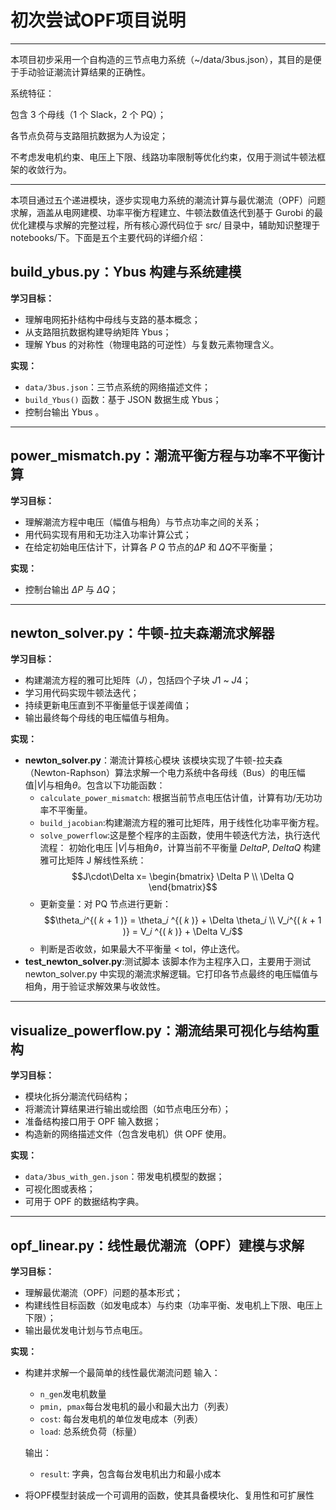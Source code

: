 # 初次尝试OPF项目说明


---

本项目初步采用一个自构造的三节点电力系统（~/data/3bus.json），其目的是便于手动验证潮流计算结果的正确性。

系统特征：

包含 3 个母线（1 个 Slack，2 个 PQ）；

各节点负荷与支路阻抗数据为人为设定；

不考虑发电机约束、电压上下限、线路功率限制等优化约束，仅用于测试牛顿法框架的收敛行为。

---
本项目通过五个递进模块，逐步实现电力系统的潮流计算与最优潮流（OPF）问题求解，涵盖从电网建模、功率平衡方程建立、牛顿法数值迭代到基于 Gurobi 的最优化建模与求解的完整过程，所有核心源代码位于 src/ 目录中，辅助知识整理于 notebooks/下。下面是五个主要代码的详细介绍：


## build_ybus.py：Ybus 构建与系统建模

**学习目标：**
- 理解电网拓扑结构中母线与支路的基本概念；
- 从支路阻抗数据构建导纳矩阵 Ybus；
- 理解 Ybus 的对称性（物理电路的可逆性）与复数元素物理含义。

**实现：**
- `data/3bus.json`：三节点系统的网络描述文件；
- `build_Ybus()` 函数：基于 JSON 数据生成 Ybus；
- 控制台输出 Ybus 。

---

## power_mismatch.py：潮流平衡方程与功率不平衡计算

**学习目标：**
- 理解潮流方程中电压（幅值与相角）与节点功率之间的关系；
- 用代码实现有用和无功注入功率计算公式；
- 在给定初始电压估计下，计算各 $P$ $Q$ 节点的$\Delta P$ 和 $\Delta Q$不平衡量；

**实现：**
- 控制台输出 $\Delta P$ 与 $\Delta Q$；


---

## newton_solver.py：牛顿-拉夫森潮流求解器

**学习目标：**
- 构建潮流方程的雅可比矩阵（$J$），包括四个子块 $J1$ ~ $J4$；
- 学习用代码实现牛顿法迭代；
- 持续更新电压直到不平衡量低于误差阈值；
- 输出最终每个母线的电压幅值与相角。

**实现：**

- **newton_solver.py**：潮流计算核心模块
该模块实现了牛顿-拉夫森（Newton-Raphson）算法求解一个电力系统中各母线（Bus）的电压幅值$|V|$与相角$\theta$。包含以下功能函数：
    - `calculate_power_mismatch`: 根据当前节点电压估计值，计算有功/无功功率不平衡量。
    - `build_jacobian`:构建潮流方程的雅可比矩阵，用于线性化功率平衡方程。
    - `solve_powerflow`:这是整个程序的主函数，使用牛顿迭代方法，执行迭代流程： 初始化电压 $|V|$与相角$\theta$，计算当前不平衡量 $Delta P$, $Delta Q$ 构建雅可比矩阵 J 解线性系统：$$J\cdot\Delta x= \begin{bmatrix} \Delta P \\ \Delta Q \end{bmatrix}$$
    - 更新变量：对 PQ 节点进行更新： $$\theta_𝑖^{( 𝑘 + 1 )} = \theta_𝑖 ^{( 𝑘 )} + \Delta \theta_𝑖 \\ V_𝑖^{( 𝑘 + 1 )} = V_𝑖 ^{( 𝑘 )} + \Delta V_𝑖$$
    - 判断是否收敛，如果最大不平衡量 < tol，停止迭代。
- **test_newton_solver.py**:测试脚本
该脚本作为主程序入口，主要用于测试 newton_solver.py 中实现的潮流求解逻辑。它打印各节点最终的电压幅值与相角，用于验证求解效果与收敛性。

---

## visualize_powerflow.py：潮流结果可视化与结构重构

**学习目标：**
- 模块化拆分潮流代码结构；
- 将潮流计算结果进行输出或绘图（如节点电压分布）；
- 准备结构接口用于 OPF 输入数据；
- 构造新的网络描述文件（包含发电机）供 OPF 使用。

**实现：**
- `data/3bus_with_gen.json`：带发电机模型的数据；
- 可视化图或表格；
- 可用于 OPF 的数据结构字典。

---

## opf_linear.py：线性最优潮流（OPF）建模与求解

**学习目标：**
- 理解最优潮流（OPF）问题的基本形式；
- 构建线性目标函数（如发电成本）与约束（功率平衡、发电机上下限、电压上下限）；
- 输出最优发电计划与节点电压。

**实现：**

- 构建并求解一个最简单的线性最优潮流问题
    输入：
    - `n_gen`发电机数量
    - `pmin, pmax`每台发电机的最小和最大出力（列表）
    - `cost`: 每台发电机的单位发电成本（列表）
    - `load`: 总系统负荷（标量）

    输出：
    - `result`: 字典，包含每台发电机出力和最小成本

- 将OPF模型封装成一个可调用的函数，使其具备模块化、复用性和可扩展性
